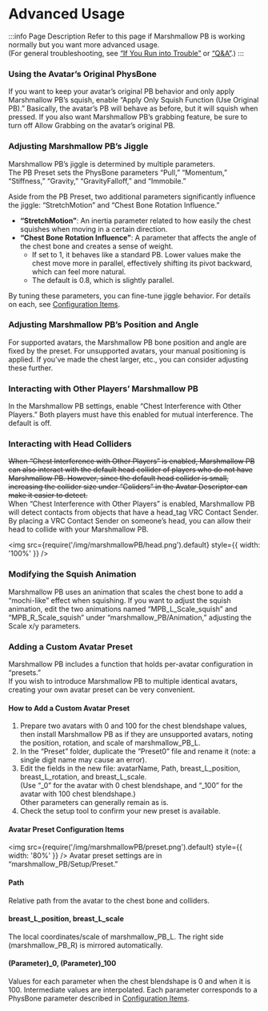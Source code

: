 
# Advanced Usage

:::info Page Description
Refer to this page if Marshmallow PB is working normally but you want more advanced usage.  
(For general troubleshooting, see [“If You Run into Trouble”](https://wataame89.github.io/documents-wataameya/marshmallowPB/howtouse/addition) or [“Q&A”](https://wataame89.github.io/documents-wataameya/marshmallowPB/qa).)
:::

### Using the Avatar’s Original PhysBone

If you want to keep your avatar’s original PB behavior and only apply Marshmallow PB’s squish, enable “Apply Only Squish Function (Use Original PB).” Basically, the avatar’s PB will behave as before, but it will squish when pressed. If you also want Marshmallow PB’s grabbing feature, be sure to turn off Allow Grabbing on the avatar’s original PB.

### Adjusting Marshmallow PB’s Jiggle

Marshmallow PB’s jiggle is determined by multiple parameters.  
The PB Preset sets the PhysBone parameters “Pull,” “Momentum,” “Stiffness,” “Gravity,” “GravityFalloff,” and “Immobile.”

Aside from the PB Preset, two additional parameters significantly influence the jiggle: “StretchMotion” and “Chest Bone Rotation Influence.”

- **“StretchMotion”**: An inertia parameter related to how easily the chest squishes when moving in a certain direction.
- **“Chest Bone Rotation Influence”**: A parameter that affects the angle of the chest bone and creates a sense of weight.
  - If set to 1, it behaves like a standard PB. Lower values make the chest move more in parallel, effectively shifting its pivot backward, which can feel more natural.
  - The default is 0.8, which is slightly parallel.

By tuning these parameters, you can fine-tune jiggle behavior. For details on each, see [Configuration Items](http://localhost:3000/documents-wataameya/marshmallowPB/howtouse/setup).

### Adjusting Marshmallow PB’s Position and Angle

For supported avatars, the Marshmallow PB bone position and angle are fixed by the preset. For unsupported avatars, your manual positioning is applied. If you’ve made the chest larger, etc., you can consider adjusting these further.

### Interacting with Other Players’ Marshmallow PB

In the Marshmallow PB settings, enable “Chest Interference with Other Players.” Both players must have this enabled for mutual interference. The default is off.

### Interacting with Head Colliders

~~When “Chest Interference with Other Players” is enabled, Marshmallow PB can also interact with the default head collider of players who do not have Marshmallow PB. However, since the default head collider is small, increasing the collider size under “Coliders” in the Avatar Descriptor can make it easier to detect.~~  
When “Chest Interference with Other Players” is enabled, Marshmallow PB will detect contacts from objects that have a head_tag VRC Contact Sender. By placing a VRC Contact Sender on someone’s head, you can allow their head to collide with your Marshmallow PB.

<img
src={require('/img/marshmallowPB/head.png').default}
style={{ width: '100%' }}
/>

### Modifying the Squish Animation

Marshmallow PB uses an animation that scales the chest bone to add a “mochi-like” effect when squishing. If you want to adjust the squish animation, edit the two animations named “MPB_L_Scale_squish” and “MPB_R_Scale_squish” under “marshmallow_PB/Animation,” adjusting the Scale x/y parameters.

### Adding a Custom Avatar Preset

Marshmallow PB includes a function that holds per-avatar configuration in “presets.”  
If you wish to introduce Marshmallow PB to multiple identical avatars, creating your own avatar preset can be very convenient.

#### How to Add a Custom Avatar Preset

1. Prepare two avatars with 0 and 100 for the chest blendshape values, then install Marshmallow PB as if they are unsupported avatars, noting the position, rotation, and scale of marshmallow_PB_L.
2. In the “Preset” folder, duplicate the “Preset0” file and rename it (note: a single digit name may cause an error).
3. Edit the fields in the new file: avatarName, Path, breast_L_position, breast_L_rotation, and breast_L_scale.  
   (Use “\_0” for the avatar with 0 chest blendshape, and “\_100” for the avatar with 100 chest blendshape.)  
   Other parameters can generally remain as is.
4. Check the setup tool to confirm your new preset is available.

#### Avatar Preset Configuration Items

<img
src={require('/img/marshmallowPB/preset.png').default}
style={{ width: '80%' }}
/>
Avatar preset settings are in “marshmallow_PB/Setup/Preset.”

#### Path

Relative path from the avatar to the chest bone and colliders.

#### breast_L_position, breast_L_scale

The local coordinates/scale of marshmallow_PB_L. The right side (marshmallow_PB_R) is mirrored automatically.

#### (Parameter)\_0, (Parameter)\_100

Values for each parameter when the chest blendshape is 0 and when it is 100. Intermediate values are interpolated. Each parameter corresponds to a PhysBone parameter described in [Configuration Items](http://localhost:3000/documents-wataameya/marshmallowPB/howtouse/setup).

<!-- If you want to officially share your preset for an unsupported avatar, please submit it via [this Google Form](https://forms.gle/9qfEqBHDyiEisy4G9). -->

<!-- ### Installing Manually (e.g. Prefabs)
If you want to install Marshmallow PB manually without using the tool, see this video (not recommended).
<iframe width="280" height="158" src="https://www.youtube.com/embed/pKpk3hQhihc?si=trFn__bA0hqWF_76" title="YouTube video player" frameBorder="0" allow="accelerometer; autoplay; clipboard-write; encrypted-media; gyroscope; picture-in-picture; web-share" allowFullScreen></iframe> -->

